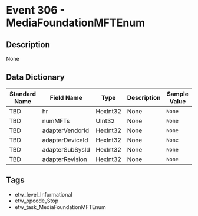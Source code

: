 # Event 306 - MediaFoundationMFTEnum

## Description
None

## Data Dictionary
|Standard Name|Field Name|Type|Description|Sample Value|
|---|---|---|---|---|
|TBD|hr|HexInt32|None|`None`|
|TBD|numMFTs|UInt32|None|`None`|
|TBD|adapterVendorId|HexInt32|None|`None`|
|TBD|adapterDeviceId|HexInt32|None|`None`|
|TBD|adapterSubSysId|HexInt32|None|`None`|
|TBD|adapterRevision|HexInt32|None|`None`|

## Tags
* etw_level_Informational
* etw_opcode_Stop
* etw_task_MediaFoundationMFTEnum